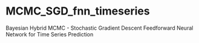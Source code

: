 # MCMC_SGD_fnn_timeseries
Bayesian Hybrid MCMC - Stochastic Gradient Descent Feedforward Neural Network for Time Series Prediction
